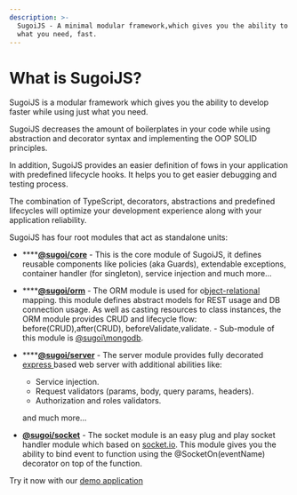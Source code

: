 ```yaml
---
description: >-
  SugoiJS - A minimal modular framework,which gives you the ability to use only
  what you need, fast.
---
```


# What is SugoiJS?

SugoiJS is a modular framework which gives you the ability to develop faster while using just what you need.

SugoiJS decreases the amount of boilerplates in your code while using abstraction and decorator syntax and implementing the OOP SOLID principles. 

In addition, SugoiJS provides an easier definition of fows in your application with predefined lifecycle hooks. It helps you to get easier debugging and testing process.

The combination of TypeScript, decorators, abstractions and predefined lifecycles will optimize your development experience along with your application reliability.

SugoiJS has four root modules that act as standalone units:

* \*\*\*\*[**@sugoi/core**](https://github.com/sugoiJS/Core) - This is the core module of SugoiJS, it defines reusable components like policies \(aka Guards\), extendable exceptions, container handler \(for singleton\), service injection and much more...
* \*\*\*\*[**@sugoi/orm**](https://sugoijs.com/#/documentation/orm/index) - The ORM module is used for o[bject-relational](https://en.wikipedia.org/wiki/Object-relational_mapping) mapping. this module defines abstract models for REST usage and DB connection usage. As well as casting resources to class instances, the ORM module provides CRUD and lifecycle flow:  before\(CRUD\),after\(CRUD\), beforeValidate,validate. - Sub-module of this module is [@sugoi\mongodb](https://sugoijs.com/#/documentation/mongoDB/index).
* \*\*\*\*[**@sugoi/server**](https://sugoijs.com/#/documentation/server/index) - The server module provides fully decorated [express ](https://github.com/expressjs)based web server with additional abilities like:

  * Service injection.
  * Request validators \(params, body, query params, headers\).
  * Authorization and roles validators.

  and much more...

* [**@sugoi/socket**](https://sugoijs.com/#/documentation/sockets/index) - The socket module is an easy plug and play socket handler module which based on [socket.io](https://github.com/socketio/socket.io). This module gives you the ability to bind event to function using the @SocketOn\(eventName\) decorator on top of the function.

Try it now with our [demo application](http://demo.sugoijs.com/)

